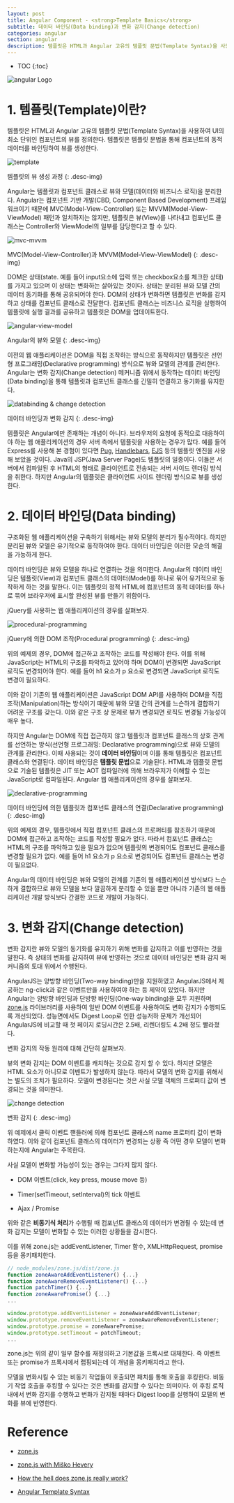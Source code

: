 ```yaml
---
layout: post
title: Angular Component - <strong>Template Basics</strong>
subtitle: 데이터 바인딩(Data binding)과 변화 감지(Change detection)
categories: angular
section: angular
description: 템플릿은 HTML과 Angular 고유의 템플릿 문법(Template Syntax)을 사용하여 UI의 최소 단위인 컴포넌트의 뷰를 정의한다. 정적인 HTML과 템플릿 문법에 의한 컴포넌트의 동적 데이터를 바인딩하여 뷰를 생성한다. Angular는 템플릿과 컴포넌트 클래스로 뷰와 모델(데이터와 비즈니스 로직)을 분리한다. Angular는 컴포넌트 기반 개발(CBD, Component Based Development) 프레임워크이기 때문에 MVC(Model-View-Controller) 또는 MVVM(Model-View-ViewModel) 패턴과 일치하지는 않지만, 템플릿은 뷰(View)를 나타내고 컴포넌트 클래스는 Controller와 ViewModel의 일부를 담당한다고 할 수 있다.
---
```


* TOC
{:toc}

![angular Logo](/img/angular-logo.png)

# 1. 템플릿(Template)이란?

템플릿은 HTML과 Angular 고유의 템플릿 문법(Template Syntax)을 사용하여 UI의 최소 단위인 컴포넌트의 뷰를 정의한다. 템플릿은 템플릿 문법을 통해 컴포넌트의 동적 데이터를 바인딩하여 뷰를 생성한다.

![template](./img/template.png)

템플릿의 뷰 생성 과정
{: .desc-img}

Angular는 템플릿과 컴포넌트 클래스로 뷰와 모델(데이터와 비즈니스 로직)을 분리한다. Angular는 컴포넌트 기반 개발(CBD, Component Based Development) 프레임워크이기 때문에 MVC(Model-View-Controller) 또는 MVVM(Model-View-ViewModel) 패턴과 일치하지는 않지만, 템플릿은 뷰(View)를 나타내고 컴포넌트 클래스는 Controller와 ViewModel의 일부를 담당한다고 할 수 있다.

![mvc-mvvm](./img/mvc-mvvm.png)

MVC(Model-View-Controller)과 MVVM(Model-View-ViewModel)
{: .desc-img}

DOM은 상태(state. 예를 들어 input요소에 입력 또는 checkbox요소를 체크한 상태)를 가지고 있으며 이 상태는 변화하는 살아있는 것이다. 상태는 분리된 뷰와 모델 간의 데이터 동기화를 통해 공유되어야 한다. DOM의 상태가 변화하면 템플릿은 변화를 감지하고 상태를 컴포넌트 클래스로 전달한다. 컴포넌트 클래스는 비즈니스 로직을 실행하여 템플릿에 실행 결과를 공유하고 템플릿은 DOM을 업데이트한다.

![angular-view-model](./img/angular-view-model.png)

Angular의 뷰와 모델
{: .desc-img}

이전의 웹 애플리케이션은 DOM을 직접 조작하는 방식으로 동작하지만 템플릿은 선언형 프로그래밍(Declarative programming) 방식으로 뷰와 모델의 관계를 관리한다. Angular는 변화 감지(Change detection) 메커니즘 위에서 동작하는 데이터 바인딩(Data binding)을 통해 템플릿과 컴포넌트 클래스를 긴밀히 연결하고 동기화를 유지한다.

![databinding & change detection](./img/databinding-changedetection.png)

데이터 바인딩과 변화 감지
{: .desc-img}

템플릿은 Angular에만 존재하는 개념이 아니다. 브라우저의 요청에 동적으로 대응하여야 하는 웹 애플리케이션의 경우 서버 측에서 템플릿을 사용하는 경우가 많다. 예를 들어 Express를 사용해 본 경험이 있다면 [Pug](https://pugjs.org), [Handlebars](http://handlebarsjs.com/), [EJS](http://ejs.co/) 등의 템플릿 엔진을 사용해 보았을 것이다. Java의 JSP(Java Server Page)도 템플릿의 일종이다. 이들은 서버에서 컴파일된 후 HTML의 형태로 클라이언트로 전송되는 서버 사이드 렌더링 방식을 취한다. 하지만 Angular의 템플릿은 클라이언트 사이드 렌더링 방식으로 뷰를 생성한다. 

<!--아래는 Handlebars의 예제이다. Angular의 템플릿과 매우 유사하다.

```html
<div class="entry">
  <h1>{{ "{{ title " }}}}</h1>
  <div class="body">
    {{ "{{ body " }}}}
  </div>
</div>
```-->

# 2. 데이터 바인딩(Data binding)

구조화된 웹 애플리케이션을 구축하기 위해서는 뷰와 모델의 분리가 필수적이다. 하지만 분리된 뷰와 모델은 유기적으로 동작하여야 한다. 데이터 바인딩은 이러한 모순의 해결을 가능하게 한다.

데이터 바인딩은 뷰와 모델을 하나로 연결하는 것을 의미한다. Angular의 데이터 바인딩은 템플릿(View)과 컴포넌트 클래스의 데이터(Model)를 하나로 묶어 유기적으로 동작하게 하는 것을 말한다. 이는 템플릿의 정적 HTML에 컴포넌트의 동적 데이터를 하나로 묶어 브라우저에 표시할 완성된 뷰를 만들기 위함이다.

jQuery를 사용하는 웹 애플리케이션의 경우를 살펴보자.

![procedural-programming](./img/procedural-programming.png)

jQuery에 의한 DOM 조작(Procedural programming)
{: .desc-img}

위의 예제의 경우, DOM에 접근하고 조작하는 코드를 작성해야 한다. 이를 위해 JavaScript는 HTML의 구조를 파악하고 있어야 하며 DOM이 변경되면 JavaScript 로직도 변경되어야 한다. 예를 들어 h1 요소가 p 요소로 변경되면 JavaScript 로직도 변경이 필요하다.

이와 같이 기존의 웹 애플리케이션은 JavaScript DOM API를 사용하여 DOM을 직접 조작(Manipulation)하는 방식이기 때문에 뷰와 모델 간의 관계를 느슨하게 결합하기 어려운 구조를 갖는다. 이와 같은 구조 상 문제로 뷰가 변경되면 로직도 변경될 가능성이 매우 높다.

하지만 Angular는 DOM에 직접 접근하지 않고 템플릿과 컴포넌트 클래스의 상호 관계를 선언하는 방식(선언형 프로그래밍: Declarative programming)으로 뷰와 모델의 관계를 관리한다. 이때 사용되는 것이 <strong>데이터 바인딩</strong>이며 이를 통해 템플릿은 컴포넌트 클래스와 연결된다. 데이터 바인딩은 <strong>템플릿 문법</strong>으로 기술된다. HTML과 템플릿 문법으로 기술된 템플릿은 JIT 또는 AOT 컴파일러에 의해 브라우저가 이해할 수 있는 JavaScript로 컴파일된다. Angular 웹 애플리케이션의 경우를 살펴보자.

![declarative-programming](./img/declarative-programming.png)

데이터 바인딩에 의한 템플릿과 컴포넌트 클래스의 연결(Declarative programming)
{: .desc-img}

위의 예제의 경우, 템플릿에서 직접 컴포넌트 클래스의 프로퍼티를 참조하기 때문에 DOM에 접근하고 조작하는 코드를 작성할 필요가 없다. 따라서 컴포넌트 클래스는 HTML의 구조를 파악하고 있을 필요가 없으며 템플릿의 변경되어도 컴포넌트 클래스를 변경할 필요가 없다. 예를 들어 h1 요소가 p 요소로 변경되어도 컴포넌트 클래스는 변경이 필요없다.

Angular의 데이터 바인딩은 뷰와 모델의 관계를 기존의 웹 애플리케이션 방식보다 느슨하게 결합하므로 뷰와 모델을 보다 깔끔하게 분리할 수 있을 뿐만 아니라 기존의 웹 애플리케이션 개발 방식보다 간결한 코드로 개발이 가능하다.

# 3. 변화 감지(Change detection)

변화 감지란 뷰와 모델의 동기화를 유지하기 위해 변화를 감지하고 이를 반영하는 것을 말한다. 즉 상태의 변화를 감지하여 뷰에 반영하는 것으로 데이터 바인딩은 변화 감지 매커니즘의 토대 위에서 수행된다. 

AngularJS는 양방향 바인딩(Two-way binding)만을 지원하였고 AngularJS에서 제공하는 ng-click과 같은 이벤트만을 사용하여야 하는 등 제약이 있었다. 하지만 Angular는 양방향 바인딩과 단방향 바인딩(One-way binding)을 모두 지원하며 [zone.js](https://github.com/angular/zone.js/) 라이브러리를 사용하여 일반 DOM 이벤트를 사용하여도 변화 감지가 수행되도록 개선되었다. 성능면에서도 Digest Loop로 인한 성능저하 문제가 개선되어 AngularJS에 비교할 때 첫 페이지 로딩시간은 2.5배, 리렌더링도 4.2배 정도 빨라졌다.

변화 감지의 작동 원리에 대해 간단히 살펴보자.

뷰의 변화 감지는 DOM 이벤트를 캐치하는 것으로 감지 할 수 있다. 하지만 모델은 HTML 요소가 아니므로 이벤트가 발생하지 않는다. 따라서 모델의 변화 감지를 위해서는 별도의 조치가 필요하다. 모델이 변경된다는 것은 사실 모델 객체의 프로퍼티 값이 변경되는 것을 의미한다.

![change detection](./img/change-detection.png)

변화 감지
{: .desc-img}

위 예제에서 클릭 이벤트 핸들러에 의해 컴포넌트 클래스의 name 프로퍼티 값이 변화하였다. 이와 같이 컴포넌트 클래스의 데이터가 변경되는 상황 즉 어떤 경우 모델이 변화하는지에 Angular는 주목한다. 

사실 모델이 변화할 가능성이 있는 경우는 그다지 많지 않다. 

- DOM 이벤트(click, key press, mouse move 등)

- Timer(setTimeout, setInterval)의 tick 이벤트

- Ajax / Promise

위와 같은 <strong>비동기식 처리</strong>가 수행될 때 컴포넌트 클래스의 데이터가 변경될 수 있는데 변화 감지는 모델이 변화할 수 있는 이러한 상황들을 감시한다.

이를 위해 zone.js는 addEventListener, Timer 함수, XMLHttpRequest, promise 등을 몽키패치한다.

```javascript
// node_modules/zone.js/dist/zone.js
function zoneAwareAddEventListener() {...}
function zoneAwareRemoveEventListener() {...}
function patchTimer() {...}
function zoneAwarePromise() {...}
...

window.prototype.addEventListener = zoneAwareAddEventListener;
window.prototype.removeEventListener = zoneAwareRemoveEventListener;
window.prototype.promise = zoneAwarePromise;
window.prototype.setTimeout = patchTimeout;
...
```

zone.js는 위의 같이 일부 함수를 재정의하고 기본값을 프록시로 대체한다. 즉 이벤트 또는 promise가 프록시에서 랩핑되는데 이 개념을 몽키패치라고 한다. 

모델을 변화시킬 수 있는 비동기 작업들이 호출되면 패치를 통해 호출을 후킹한다. 비동기 작업 호출을 후킹할 수 있다는 것은 변화를 감지할 수 있다는 의미이다. 이 후킹 로직 내에서 변화 감지를 수행하고 변화가 감지될 때마다 Digest loop를 실행하여 모델의 변화를 뷰에 반영한다.

<!--
```javascript
// addEventListener 몽키패치 예제
function addEventListener(eventName, callback) {
  // addEventListener 원본 호출
  callRealAddEventListener(eventName, function() {
    // addEventListener 원본의 콜백 호출
    callback(...);   
    // 변화 감지
    var changed = angular2.runChangeDetection();
    // 변화가 있으면 리렌더링 실시
    if (changed) {
      angular2.reRenderUIPart();
    }
  });
}
```
-->

# Reference

* [zone.js](https://github.com/angular/zone.js/)

* [zone.js with Miško Hevery](https://www.youtube.com/watch?v=V9Bbp6Hh2YE)

* [How the hell does zone.js really work?](http://blog.kwintenp.com/how-the-hell-do-zones-really-work/)

* [Angular Template Syntax](https://angular.io/guide/template-syntax)
